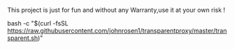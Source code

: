 This project is just for fun and without any Warranty,use it at your own risk !

bash -c "$(curl -fsSL https://raw.githubusercontent.com/johnrosen1/transparentproxy/master/transparent.sh)"
